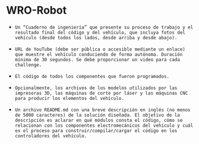 # WRO-Robot
-     Un “Cuaderno de ingeniería” que presente su proceso de trabajo y el resultado final del código y del vehículo, que incluya fotos del vehículo (desde todos los lados, desde arriba y desde abajo).

-     URL de YouTube (debe ser pública o accesible mediante un enlace) que muestre el vehículo conduciendo de forma autónoma. Duración mínima de 30 segundos. Se debe proporcionar un video para cada challenge.

-     El código de todos los componentes que fueron programados.

-     Opcionalmente, los archivos de los modelos utilizados por las impresoras 3D, las máquinas de corte por láser y las máquinas CNC para producir los elementos del vehículo.

-     Un archivo README.md con una breve descripción en inglés (no menos de 5000 caracteres) de la solución diseñada. El objetivo de la descripción es aclarar en qué módulos consta el código, cómo se relacionan con los componentes electromecánicos del vehículo y cuál es el proceso para construir/compilar/cargar el código en los controladores del vehículo.
